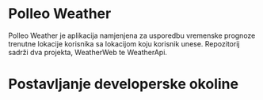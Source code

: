 # Polleo Weather

Polleo Weather je aplikacija namjenjena za usporedbu vremenske prognoze trenutne lokacije korisnika sa lokacijom koju korisnik unese.
Repozitorij sadrži dva projekta, WeatherWeb te WeatherApi.

# Postavljanje developerske okoline
